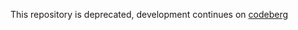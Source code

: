 This repository is deprecated, development continues on [codeberg](https://codeberg.org/miakoring/Amethyst)
